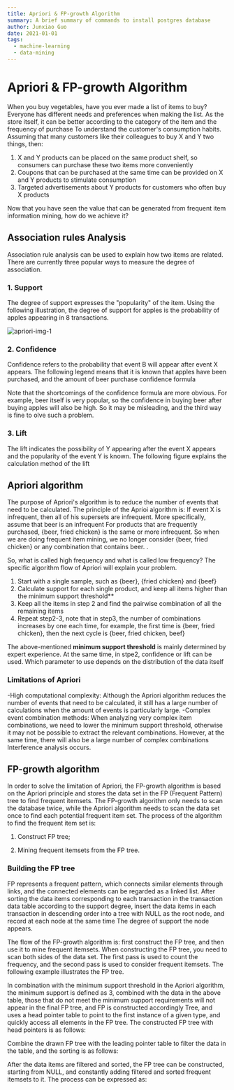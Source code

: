 ```yaml
---
title: Apriori & FP-growth Algorithm
summary: A brief summary of commands to install postgres database
author: Junxiao Guo
date: 2021-01-01
tags:
  - machine-learning
  - data-mining
---
```


# Apriori & FP-growth Algorithm

When you buy vegetables, have you ever made a list of items to buy? Everyone has different needs and preferences when making the list. As the store itself, it can be better according to the category of the item and the frequency of purchase To understand the customer's consumption habits. Assuming that many customers like their colleagues to buy X and Y two things, then:

1. X and Y products can be placed on the same product shelf, so consumers can purchase these two items more conveniently
2. Coupons that can be purchased at the same time can be provided on X and Y products to stimulate consumption
3. Targeted advertisements about Y products for customers who often buy X products

Now that you have seen the value that can be generated from frequent item information mining, how do we achieve it?

## Association rules Analysis

Association rule analysis can be used to explain how two items are related. There are currently three popular ways to measure the degree of association.

### 1. Support

The degree of support expresses the "popularity" of the item. Using the following illustration, the degree of support for apples is the probability of apples appearing in 8 transactions.

![apriori-img-1](https://bbs-img.huaweicloud.com/blogs/img/0.png)

### 2. Confidence

Confidence refers to the probability that event B will appear after event X appears. The following legend means that it is known that apples have been purchased, and the amount of beer purchase confidence formula

<!-- <center><img src='https://bbs-img.huaweicloud.com/blogs/img/2(30).png' width=300></center> -->

Note that the shortcomings of the confidence formula are more obvious. For example, beer itself is very popular, so the confidence in buying beer after buying apples will also be high. So it may be misleading, and the third way is fine to olve such a problem.

### 3. Lift

The lift indicates the possibility of Y appearing after the event X appears and the popularity of the event Y is known. The following figure explains the calculation method of the lift

<!-- <center><img src='https://bbs-img.huaweicloud.com/blogs/img/3(27).png' width=300></center> -->

## Apriori algorithm

The purpose of Apriori's algorithm is to reduce the number of events that need to be calculated. The principle of the Aprioi algorithm is: If event X is infrequent, then all of his supersets are infrequent. More specifically, assume that beer is an infrequent For products that are frequently purchased, {beer, fried chicken} is the same or more infrequent. So when we are doing frequent item mining, we no longer consider {beer, fried chicken} or any combination that contains beer. .

So, what is called high frequency and what is called low frequency? The specific algorithm flow of Apriori will explain your problem.

1. Start with a single sample, such as {beer}, {fried chicken} and {beef}
2. Calculate support for each single product, and keep all items higher than the minimum support threshold**
3. Keep all the items in step 2 and find the pairwise combination of all the remaining items
4. Repeat step2-3, note that in step3, the number of combinations increases by one each time, for example, the first time is {beer, fried chicken}, then the next cycle is {beer, fried chicken, beef}

The above-mentioned **minimum support threshold** is mainly determined by expert experience. At the same time, in stpe2, confidence or lift can be used. Which parameter to use depends on the distribution of the data itself

### Limitations of Apriori

-High computational complexity: Although the Apriori algorithm reduces the number of events that need to be calculated, it still has a large number of calculations when the amount of events is particularly large.
-Complex event combination methods: When analyzing very complex item combinations, we need to lower the minimum support threshold, otherwise it may not be possible to extract the relevant combinations. However, at the same time, there will also be a large number of complex combinations Interference analysis occurs.

## FP-growth algorithm

In order to solve the limitation of Apriori, the FP-growth algorithm is based on the Apriori principle and stores the data set in the FP (Frequent Pattern) tree to find frequent itemsets. The FP-growth algorithm only needs to scan the database twice, while the Apriori algorithm needs to scan the data set once to find each potential frequent item set. The process of the algorithm to find the frequent item set is:

1. Construct FP tree;

2. Mining frequent itemsets from the FP tree.

### Building the FP tree

FP represents a frequent pattern, which connects similar elements through links, and the connected elements can be regarded as a linked list. After sorting the data items corresponding to each transaction in the transaction data table according to the support degree, insert the data items in each transaction in descending order into a tree with NULL as the root node, and record at each node at the same time The degree of support the node appears.

The flow of the FP-growth algorithm is: first construct the FP tree, and then use it to mine frequent itemsets. When constructing the FP tree, you need to scan both sides of the data set. The first pass is used to count the frequency, and the second pass is used to consider frequent itemsets. The following example illustrates the FP tree.

<!-- <center>
<img src='https://bbs-img.huaweicloud.com/blogs/img/4(21).png' width=300>
</center> -->

In combination with the minimum support threshold in the Apriori algorithm, the minimum support is defined as 3, combined with the data in the above table, those that do not meet the minimum support requirements will not appear in the final FP tree, and FP is constructed accordingly Tree, and uses a head pointer table to point to the first instance of a given type, and quickly access all elements in the FP tree. The constructed FP tree with head pointers is as follows:

 <!-- <center>
<img src='https://bbs-img.huaweicloud.com/blogs/img/5(17).png' width=300>
</center> -->

Combine the drawn FP tree with the leading pointer table to filter the data in the table, and the sorting is as follows:

 <!-- <center>
<img src='https://bbs-img.huaweicloud.com/blogs/img/6(16).png' width=300>
 </center> -->

After the data items are filtered and sorted, the FP tree can be constructed, starting from NULL, and constantly adding filtered and sorted frequent itemsets to it. The process can be expressed as:

 <!-- <center>
<img src='https://bbs-img.huaweicloud.com/blogs/img/7(14).png' width=450>
 </center> -->
